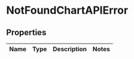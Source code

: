 
# NotFoundChartAPIError

## Properties
Name | Type | Description | Notes
------------ | ------------- | ------------- | -------------




